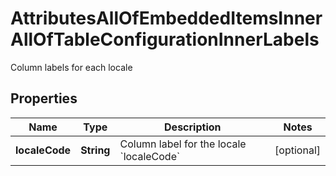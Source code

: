 

# AttributesAllOfEmbeddedItemsInnerAllOfTableConfigurationInnerLabels

Column labels for each locale

## Properties

| Name | Type | Description | Notes |
|------------ | ------------- | ------------- | -------------|
|**localeCode** | **String** | Column label for the locale &#x60;localeCode&#x60; |  [optional] |



